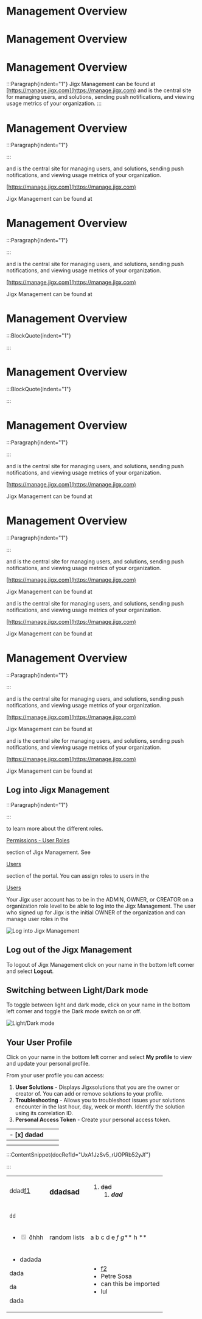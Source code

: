# Management Overview

# Management Overview

# Management Overview

:::Paragraph{indent="1"}
Jigx Management can be found at [https://manage.jigx.com](https://manage.jigx.com) and is the central site for managing users, and solutions, sending push notifications, and viewing usage metrics of your organization.
:::

# Management Overview

:::Paragraph{indent="1"}

:::

and is the central site for managing users, and solutions, sending push notifications, and viewing usage metrics of your organization.

[https://manage.jigx.com](https://manage.jigx.com)

Jigx Management can be found at

# Management Overview

:::Paragraph{indent="1"}

:::

and is the central site for managing users, and solutions, sending push notifications, and viewing usage metrics of your organization.

[https://manage.jigx.com](https://manage.jigx.com)

Jigx Management can be found at

# Management Overview

:::BlockQuote{indent="1"}

:::

# Management Overview

:::BlockQuote{indent="1"}

:::

# Management Overview

:::Paragraph{indent="1"}

:::

and is the central site for managing users, and solutions, sending push notifications, and viewing usage metrics of your organization.

[https://manage.jigx.com](https://manage.jigx.com)

Jigx Management can be found at

# Management Overview

:::Paragraph{indent="1"}

:::

and is the central site for managing users, and solutions, sending push notifications, and viewing usage metrics of your organization.

[https://manage.jigx.com](https://manage.jigx.com)

Jigx Management can be found at

and is the central site for managing users, and solutions, sending push notifications, and viewing usage metrics of your organization.

[https://manage.jigx.com](https://manage.jigx.com)

Jigx Management can be found at

# Management Overview

:::Paragraph{indent="1"}

:::

and is the central site for managing users, and solutions, sending push notifications, and viewing usage metrics of your organization.

[https://manage.jigx.com](https://manage.jigx.com)

Jigx Management can be found at

and is the central site for managing users, and solutions, sending push notifications, and viewing usage metrics of your organization.

[https://manage.jigx.com](https://manage.jigx.com)

Jigx Management can be found at

## Log into Jigx Management

:::Paragraph{indent="1"}

:::

to learn more about the different roles.

[Permissions - User Roles](<./Permissions - User Roles.md>)

section of Jigx Management. See

[Users](./Users.md)

section of the portal. You can assign roles to users in the

[Users](./Users.md)

Your Jigx user account has to be in the ADMIN, OWNER, or CREATOR  on a organization role level to be able to log into the Jigx Management. The user who signed up for Jigx is the initial OWNER of the organization and can manage user roles in the

![Log into Jigx Management](https://images.archbee.com/x7vdIDH6-ScTprfmi2XXX/04eGEsHDKX61nq8Y-lTbF_jm-login.png "Log into Jigx Management")

## Log out of the Jigx Management

To logout of Jigx Management click on your name in the bottom left corner and select **Logout**.

## Switching between Light/Dark mode

To toggle between light and dark mode, click on your name in the bottom left corner and toggle the  Dark mode switch on or off.

![Light/Dark mode](https://archbee-image-uploads.s3.amazonaws.com/x7vdIDH6-ScTprfmi2XXX/dCM7XqJC5xkJ-FaOp86tM_jm-lightmode.png "Light/Dark mode")

## Your User Profile

Click on your name in the bottom left corner and select **My profile** to view and update your personal profile.

From your user profile you can access:

1. **User Solutions** - Displays Jigxsolutions that you are the owner or creator of. You can add or remove solutions to your profile.
2. **Troubleshooting** - Allows you to troubleshoot issues your solutions encounter in the last hour, day, week or month.  Identify the solution using its correlation ID.
3. **Personal Access Token** - Create your personal access token.

| - \[x] dadad |   |   |
| ------------ | - | - |
|              |   |   |
|              |   |   |

:::ContentSnippet{docRefId="UxA1JzSv5_rUOPRb52yJf"}

:::



<table isTableHeaderOn="true" selectedColumns="" selectedRows="">
  <tr>
    <td>
      <p>ddad<a href="">f1</a></p>
    </td>
    <td>
      <h3>ddadsad</h3>
    </td>
    <td>
      <ol>
      <li><del>dad</del>
      <ol>
      <li><em><strong>dad</strong></em></li>
      </ol>
      </li>
      </ol>
    </td>
  </tr>
  <tr>
    <td>
      <div><p><code>dd</code></p></div>
    </td>
    <td>
    </td>
    <td>
    </td>
  </tr>
  <tr>
    <td>
      <ul class="contains-task-list">
      <li class="task-list-item"><input type="checkbox" checked disabled> ðhhh</li>
      </ul>
    </td>
    <td>
      <p>random lists</p>
    </td>
    <td>
      <div><p>a b c d e <em>f</em> <em>g</em>** h **</p></div>
    </td>
  </tr>
  <tr>
    <td>
      <ul>
      <li>dadada</li>
      </ul>
      <p>dada</p>
      <div><p>da</p></div>
      <div><p>dada</p></div>
    </td>
    <td>
    </td>
    <td>
      <ul>
      <li><a href="">f2</a> </li>
      <li><a>Petre Sosa</a> </li>
      <li>can this be imported</li>
      <li>lul</li>
      </ul>
    </td>
  </tr>
</table>

